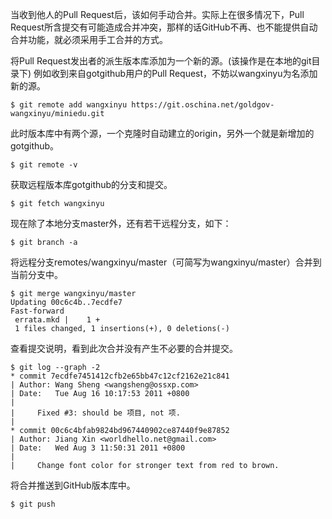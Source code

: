 ﻿当收到他人的Pull Request后，该如何手动合并。实际上在很多情况下，Pull Request所含提交有可能造成合并冲突，那样的话GitHub不再、也不能提供自动合并功能，就必须采用手工合并的方式。

将Pull Request发出者的派生版本库添加为一个新的源。(该操作是在本地的git目录下)
例如收到来自gotgithub用户的Pull Request，不妨以wangxinyu为名添加新的源。
```
$ git remote add wangxinyu https://git.oschina.net/goldgov-wangxinyu/miniedu.git
```


此时版本库中有两个源，一个克隆时自动建立的origin，另外一个就是新增加的gotgithub。
```
$ git remote -v 
```

获取远程版本库gotgithub的分支和提交。
```
$ git fetch wangxinyu
```

现在除了本地分支master外，还有若干远程分支，如下：
```
$ git branch -a
```

将远程分支remotes/wangxinyu/master（可简写为wangxinyu/master）合并到当前分支中。
```
$ git merge wangxinyu/master
Updating 00c6c4b..7ecdfe7
Fast-forward
 errata.mkd |    1 +
 1 files changed, 1 insertions(+), 0 deletions(-)
```

查看提交说明，看到此次合并没有产生不必要的合并提交。
```
$ git log --graph -2
* commit 7ecdfe7451412cfb2e65bb47c12cf2162e21c841
| Author: Wang Sheng <wangsheng@ossxp.com>
| Date:   Tue Aug 16 10:17:53 2011 +0800
|
|     Fixed #3: should be 项目, not 项.
|
* commit 00c6c4bfab9824bd967440902ce87440f9e87852
| Author: Jiang Xin <worldhello.net@gmail.com>
| Date:   Wed Aug 3 11:50:31 2011 +0800
|
|     Change font color for stronger text from red to brown.
```

将合并推送到GitHub版本库中。
```
$ git push
```